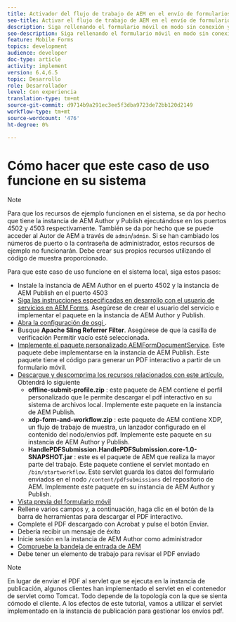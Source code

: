 ```yaml
---
title: Activador del flujo de trabajo de AEM en el envío de formularios HTML5
seo-title: Activar el flujo de trabajo de AEM en el envío de formularios HTML5
description: Siga rellenando el formulario móvil en modo sin conexión y envíe el formulario móvil para activar el flujo de trabajo de AEM
seo-description: Siga rellenando el formulario móvil en modo sin conexión y envíe el formulario móvil para activar el flujo de trabajo de AEM
feature: Mobile Forms
topics: development
audience: developer
doc-type: article
activity: implement
version: 6.4,6.5
topic: Desarrollo
role: Desarrollador
level: Con experiencia
translation-type: tm+mt
source-git-commit: d9714b9a291ec3ee5f3dba9723de72bb120d2149
workflow-type: tm+mt
source-wordcount: '476'
ht-degree: 0%

---
```



# Cómo hacer que este caso de uso funcione en su sistema

>[!NOTE]
>
>Para que los recursos de ejemplo funcionen en el sistema, se da por hecho que tiene la instancia de AEM Author y Publish ejecutándose en los puertos 4502 y 4503 respectivamente. También se da por hecho que se puede acceder al Autor de AEM a través de `admin`/`admin`. Si se han cambiado los números de puerto o la contraseña de administrador, estos recursos de ejemplo no funcionarán. Debe crear sus propios recursos utilizando el código de muestra proporcionado.

Para que este caso de uso funcione en el sistema local, siga estos pasos:

* Instale la instancia de AEM Author en el puerto 4502 y la instancia de AEM Publish en el puerto 4503
* [Siga las instrucciones especificadas en desarrollo con el usuario de servicios en AEM Forms](https://docs.adobe.com/content/help/en/experience-manager-learn/forms/adaptive-forms/service-user-tutorial-develop.html). Asegúrese de crear el usuario del servicio e implementar el paquete en la instancia de AEM Author y Publish.
* [Abra la configuración de osgi  ](http://localhost:4503/system/console/configMgr).
* Busque **Apache Sling Referrer Filter**. Asegúrese de que la casilla de verificación Permitir vacío esté seleccionada.
* [Implemente el paquete personalizado AEMFormDocumentService](/help/forms/assets/common-osgi-bundles/AEMFormsDocumentServices.core-1.0-SNAPSHOT.jar). Este paquete debe implementarse en la instancia de AEM Publish. Este paquete tiene el código para generar un PDF interactivo a partir de un formulario móvil.
* [Descargue y descomprima los recursos relacionados con este artículo.](assets/offline-pdf-submission-assets.zip) Obtendrá lo siguiente
   * **offline-submit-profile.zip** : este paquete de AEM contiene el perfil personalizado que le permite descargar el pdf interactivo en su sistema de archivos local. Implemente este paquete en la instancia de AEM Publish.
   * **xdp-form-and-workflow.zip** : este paquete de AEM contiene XDP, un flujo de trabajo de muestra, un lanzador configurado en el contenido del nodo/envíos pdf. Implemente este paquete en su instancia de AEM Author y Publish.
   * **HandlePDFSubmission.HandlePDFSubmission.core-1.0-SNAPSHOT.jar** : este es el paquete de AEM que realiza la mayor parte del trabajo. Este paquete contiene el servlet montado en `/bin/startworkflow`. Este servlet guarda los datos del formulario enviados en el nodo `/content/pdfsubmissions` del repositorio de AEM. Implemente este paquete en su instancia de AEM Author y Publish.
* [Vista previa del formulario móvil](http://localhost:4503/content/dam/formsanddocuments/testsubmision.xdp/jcr:content)
* Rellene varios campos y, a continuación, haga clic en el botón de la barra de herramientas para descargar el PDF interactivo.
* Complete el PDF descargado con Acrobat y pulse el botón Enviar.
* Debería recibir un mensaje de éxito
* Inicie sesión en la instancia de AEM Author como administrador
* [Compruebe la bandeja de entrada de AEM](http://localhost:4502/aem/inbox)
* Debe tener un elemento de trabajo para revisar el PDF enviado

>[!NOTE]
>
>En lugar de enviar el PDF al servlet que se ejecuta en la instancia de publicación, algunos clientes han implementado el servlet en el contenedor de servlet como Tomcat. Todo depende de la topología con la que se sienta cómodo el cliente. A los efectos de este tutorial, vamos a utilizar el servlet implementado en la instancia de publicación para gestionar los envíos pdf.

